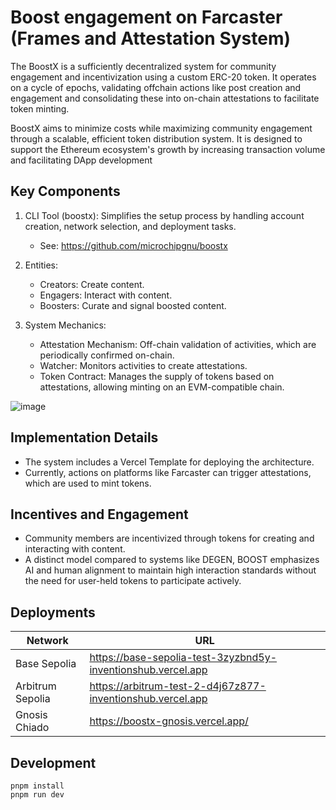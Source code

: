 # Boost engagement on Farcaster (Frames and Attestation System)

The BoostX is a sufficiently decentralized system for community engagement and incentivization using a custom ERC-20 token.
It operates on a cycle of epochs, validating offchain actions like post creation and engagement and consolidating these into on-chain attestations to facilitate token minting.

BoostX aims to minimize costs while maximizing community engagement through a scalable, efficient token distribution system. It is designed to support the Ethereum ecosystem's growth by increasing transaction volume and facilitating DApp development

## Key Components

1. CLI Tool (boostx): Simplifies the setup process by handling account creation, network selection, and deployment tasks.
    - See: https://github.com/microchipgnu/boostx

2. Entities:
    - Creators: Create content.
    - Engagers: Interact with content.
    - Boosters: Curate and signal boosted content.

3. System Mechanics:
    - Attestation Mechanism: Off-chain validation of activities, which are periodically confirmed on-chain.
    - Watcher: Monitors activities to create attestations.
    - Token Contract: Manages the supply of tokens based on attestations, allowing minting on an EVM-compatible chain.

![image](https://github.com/microchipgnu/boostx-template/assets/5553483/8ad8b565-2c29-4da8-ba33-2627cc3076e4)


## Implementation Details

- The system includes a Vercel Template for deploying the architecture.
- Currently, actions on platforms like Farcaster can trigger attestations, which are used to mint tokens.

## Incentives and Engagement

- Community members are incentivized through tokens for creating and interacting with content.
- A distinct model compared to systems like DEGEN, BOOST emphasizes AI and human alignment to maintain high interaction standards without the need for user-held tokens to participate actively.


## Deployments

| Network          | URL                                                          |
|------------------|--------------------------------------------------------------|
| Base Sepolia     | https://base-sepolia-test-3zyzbnd5y-inventionshub.vercel.app |
| Arbitrum Sepolia | https://arbitrum-test-2-d4j67z877-inventionshub.vercel.app   |
| Gnosis Chiado    | https://boostx-gnosis.vercel.app/                            |


## Development

```
pnpm install
pnpm run dev
```

